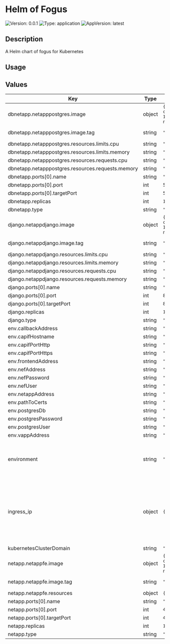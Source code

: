 # Helm of Fogus

![Version: 0.0.1](https://img.shields.io/badge/Version-0.0.1-informational?style=for-the-badge)
![Type: application](https://img.shields.io/badge/Type-application-informational?style=for-the-badge) 
![AppVersion: latest](https://img.shields.io/badge/AppVersion-latest-informational?style=for-the-badge) 

## Description

A Helm chart of fogus for Kubernetes

## Usage

## Values

| Key | Type | Default | Description |
|-----|------|---------|-------------|
| dbnetapp.netapppostgres.image | object | `{"repository":"709233559969.dkr.ecr.eu-central-1.amazonaws.com/evolved5g:fogusnetapp-netapppostgres","tag":"latest"}` | The docker image repository to use |
| dbnetapp.netapppostgres.image.tag | string | `"latest"` | @default Chart version |
| dbnetapp.netapppostgres.resources.limits.cpu | string | `"100m"` |  |
| dbnetapp.netapppostgres.resources.limits.memory | string | `"128Mi"` |  |
| dbnetapp.netapppostgres.resources.requests.cpu | string | `"100m"` |  |
| dbnetapp.netapppostgres.resources.requests.memory | string | `"128Mi"` |  |
| dbnetapp.ports[0].name | string | `"5432"` |  |
| dbnetapp.ports[0].port | int | `5432` |  |
| dbnetapp.ports[0].targetPort | int | `5432` |  |
| dbnetapp.replicas | int | `1` |  |
| dbnetapp.type | string | `"ClusterIP"` |  |
| django.netappdjango.image | object | `{"repository":"709233559969.dkr.ecr.eu-central-1.amazonaws.com/evolved5g:fogusnetapp-netappdjango","tag":"latest"}` | The docker image repository to use |
| django.netappdjango.image.tag | string | `"latest"` | @default Chart version |
| django.netappdjango.resources.limits.cpu | string | `"100m"` |  |
| django.netappdjango.resources.limits.memory | string | `"128Mi"` |  |
| django.netappdjango.resources.requests.cpu | string | `"100m"` |  |
| django.netappdjango.resources.requests.memory | string | `"128Mi"` |  |
| django.ports[0].name | string | `"8000"` |  |
| django.ports[0].port | int | `8000` |  |
| django.ports[0].targetPort | int | `8000` |  |
| django.replicas | int | `1` |  |
| django.type | string | `"ClusterIP"` |  |
| env.callbackAddress | string | `"192.168.1.5:8000"` |  |
| env.capifHostname | string | `"my-capif.apps.ocp-epg.hi.inet"` |  |
| env.capifPortHttp | string | `"30048"` |  |
| env.capifPortHttps | string | `"30548"` |  |
| env.frontendAddress | string | `"my-fogus.apps.ocp-epg.hi.inet"` |  |
| env.nefAddress | string | `"my-nef.apps.ocp-epg.hi.inet"` |  |
| env.nefPassword | string | `"pass"` |  |
| env.nefUser | string | `"admin@my-email.com"` |  |
| env.netappAddress | string | `"192.168.1.5:8000"` |  |
| env.pathToCerts | string | `"/code/capif_onboarding"` |  |
| env.postgresDb | string | `"evolvedb"` |  |
| env.postgresPassword | string | `"evolvepass"` |  |
| env.postgresUser | string | `"evolveclient"` |  |
| env.vappAddress | string | `"195.134.66.79:8443"` |  |
| environment | string | `"openshift"` | The Environment variable. It accepts: 'kuberentes-athens', 'kuberentes-uma', 'openshift' |
| ingress_ip | object | `{"athens":"10.161.1.126","uma":"10.11.23.49"}` | If env: 'kuberentes-athens' or env: 'kuberentes-uma', use the Ip address dude for the kubernetes to your Ingress Controller ej: kubectl -n NAMESPACE_CAPIF get ing s |
| kubernetesClusterDomain | string | `"cluster.local"` |  |
| netapp.netappfe.image | object | `{"repository":"709233559969.dkr.ecr.eu-central-1.amazonaws.com/evolved5g:fogusnetapp-netappfe","tag":"latest"}` | The docker image repository to use |
| netapp.netappfe.image.tag | string | `"latest"` | @default Chart version |
| netapp.netappfe.resources | object | `{}` |  |
| netapp.ports[0].name | string | `"fe"` |  |
| netapp.ports[0].port | int | `4200` |  |
| netapp.ports[0].targetPort | int | `4200` |  |
| netapp.replicas | int | `1` |  |
| netapp.type | string | `"ClusterIP"` |  |






